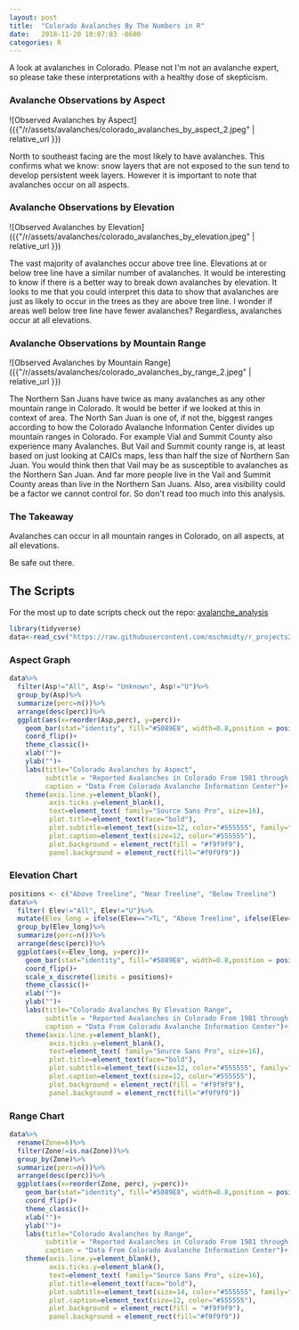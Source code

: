 ```yaml
---
layout: post
title:  "Colorado Avalanches By The Numbers in R"
date:   2018-11-20 10:07:03 -0600
categories: R
---
```


  A look at avalanches in Colorado.  Please not I'm not an avalanche expert, so please take these interpretations with a healthy dose of skepticism.

  ### Avalanche Observations by Aspect
  ![Observed Avalanches by Aspect]({{"/r/assets/avalanches/colorado_avalanches_by_aspect_2.jpeg" | relative_url }})

  North to southeast facing are the most likely to have avalanches.  This confirms what we know:  snow layers that are not exposed to the sun tend to develop persistent week layers.  However it is important to note that avalanches occur on all aspects.

  ### Avalanche Observations by Elevation
  ![Observed Avalanches by Elevation]({{"/r/assets/avalanches/colorado_avalanches_by_elevation.jpeg" | relative_url }})

  The vast majority of avalanches occur above tree line.  Elevations at or below tree line have a similar number of avalanches.  It would be interesting to know if there is a better way to break down avalanches by elevation.  It looks to me that you could interpret this data to show that avalanches are just as likely to occur in the trees as they are above tree line.   I wonder if areas well below tree line have fewer avalanches? Regardless, avalanches occur at all elevations.

  ### Avalanche Observations by Mountain Range
  ![Observed Avalanches by Mountain Range]({{"/r/assets/avalanches/colorado_avalanches_by_range_2.jpeg" | relative_url }})

  The Northern San Juans have twice as many avalanches as any other mountain range in Colorado.  It would be better if we looked at this in context of area.  The North San Juan is one of, if not the, biggest ranges according to how the Colorado Avalanche Information Center divides up mountain ranges in Colorado.  For example Vial and Summit County also experience many Avalanches. But Vail and Summit county range is, at least based on just looking at CAICs maps, less than half the size of Northern San Juan.  You would think then that Vail may be as susceptible to avalanches as the Northern San Juan.  And far more people live in the Vail and Summit County areas than live in the Northern San Juans. Also, area visibility could be a factor we cannot control for.  So don't read too much into this analysis.

### The Takeaway
Avalanches can occur in all mountain ranges in Colorado, on all aspects, at all elevations.  

Be safe out there.

## The Scripts
For the most up to date scripts check out the repo: [avalanche_analysis](https://github.com/mschmidty/r_projects2/tree/master/avalanche_caic)
```r
library(tidyverse)
data<-read_csv("https://raw.githubusercontent.com/mschmidty/r_projects2/master/avalanche_caic/CAIC_avalanches_1981-11-01_2018-12-02.csv")
```

### Aspect Graph

```r
data%>%
  filter(Asp!="All", Asp!= "Unknown", Asp!="U")%>%
  group_by(Asp)%>%
  summarize(perc=n())%>%
  arrange(desc(perc))%>%
  ggplot(aes(x=reorder(Asp,perc), y=perc))+
    geom_bar(stat="identity", fill="#5089E8", width=0.8,position = position_dodge(width=0.2) )+
    coord_flip()+
    theme_classic()+
    xlab("")+
    ylab("")+
    labs(title="Colorado Avalanches by Aspect",
         subtitle = "Reported Avalanches in Colorado From 1981 through the winter of 2017",
         caption = "Data From Colorado Avalanche Information Center")+
    theme(axis.line.y=element_blank(),
          axis.ticks.y=element_blank(),
          text=element_text( family="Source Sans Pro", size=16),
          plot.title=element_text(face="bold"),
          plot.subtitle=element_text(size=12, color="#555555", family="Source Sans Pro Light"),
          plot.caption=element_text(size=12, color="#555555"),
          plot.background = element_rect(fill = "#f9f9f9"),
          panel.background = element_rect(fill="#f9f9f9"))
```
### Elevation Chart
```r
positions <- c("Above Treeline", "Near Treeline", "Below Treeline")
data%>%
  filter( Elev!="All", Elev!="U")%>%
  mutate(Elev_long = ifelse(Elev==">TL", "Above Treeline", ifelse(Elev=="<TL", "Below Treeline", "Near Treeline")))%>%
  group_by(Elev_long)%>%
  summarize(perc=n())%>%
  arrange(desc(perc))%>%
  ggplot(aes(x=Elev_long, y=perc))+
    geom_bar(stat="identity", fill="#5089E8", width=0.8,position = position_dodge(width=0.2) )+
    coord_flip()+
    scale_x_discrete(limits = positions)+
    theme_classic()+
    xlab("")+
    ylab("")+
    labs(title="Colorado Avalanches By Elevation Range",
         subtitle = "Reported Avalanches in Colorado From 1981 through the winter of 2017",
         caption = "Data From Colorado Avalanche Information Center")+
    theme(axis.line.y=element_blank(),
          axis.ticks.y=element_blank(),
          text=element_text( family="Source Sans Pro", size=16),
          plot.title=element_text(face="bold"),
          plot.subtitle=element_text(size=12, color="#555555", family="Source Sans Pro Light"),
          plot.caption=element_text(size=12, color="#555555"),
          plot.background = element_rect(fill = "#f9f9f9"),
          panel.background = element_rect(fill="#f9f9f9"))
```

### Range Chart
```r
data%>%
  rename(Zone=6)%>%
  filter(Zone!=is.na(Zone))%>%
  group_by(Zone)%>%
  summarize(perc=n())%>%
  arrange(desc(perc))%>%
  ggplot(aes(x=reorder(Zone, perc), y=perc))+
    geom_bar(stat="identity", fill="#5089E8", width=0.8,position = position_dodge(width=0.2) )+
    coord_flip()+
    theme_classic()+
    xlab("")+
    ylab("")+
    labs(title="Colorado Avalanches by Range",
         subtitle = "Reported Avalanches in Colorado From 1981 through the winter of 2017",
         caption = "Data From Colorado Avalanche Information Center")+
    theme(axis.line.y=element_blank(),
          axis.ticks.y=element_blank(),
          text=element_text( family="Source Sans Pro", size=16),
          plot.title=element_text(face="bold"),
          plot.subtitle=element_text(size=14, color="#555555", family="Source Sans Pro Light"),
          plot.caption=element_text(size=12, color="#555555"),
          plot.background = element_rect(fill = "#f9f9f9"),
          panel.background = element_rect(fill="#f9f9f9"))
```
